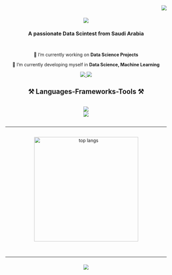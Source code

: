<img align="right" src="https://visitor-badge.laobi.icu/badge?page_id=Ahmed-Islam-AI.Ahmed-Islam-AI" />


<h1 align="center">
 <img src="https://readme-typing-svg.herokuapp.com?font=Roboto+Slab&weight=500&size=35&duration=4000&pause=100&color=B3BAFF&center=true&vCenter=true&width=500&height=70&lines=Hi+There+%F0%9F%91%8B;I'm+Aseel+!" />
</h1>


<h3 align="center">A passionate Data Scintest from Saudi Arabia</h3>

<br/>

<div align="center">
 
 🔭 I’m currently working on **Data Science Projects**
 
 🌱 I’m currently developing myself in **Data Science, Machine Learning**
 
 </div>
 
<div align="center"> 
  <a href="mailto:AseelAlKhdaidi@gmail.com">
    <img src="https://img.shields.io/badge/Gmail-333333?style=for-the-badge&logo=gmail&logoColor=red" />
  </a>
  <a href="https://www.linkedin.com/in/aseel-alkhadaidi" target="_blank">
    <img src="https://img.shields.io/badge/LinkedIn-0077B5?style=for-the-badge&logo=linkedin&logoColor=white" target="_blank" />
  </a>
  <!-- <a href="https://github.com/Ahmed-Islam-AI" target="_blank">
     <img src="https://img.shields.io/badge/Portfolio-FF5722?style=for-the-badge&logo=todoist&logoColor=white" target="_blank" /> 
  </a> -->
<!--  <a href="https://www.kaggle.com/ahmedislam0" target="_blank">
     <img src="https://img.shields.io/badge/Kaggle-0077B5?style=for-the-badge&logo=Kaggle&logoColor=white" target="_blank" /> 
  </a> -->
  
</div>


<h2 align="center">⚒️ Languages-Frameworks-Tools ⚒️</h2>
<br/>
<div align="center">
    <img src="https://skillicons.dev/icons?i=anaconda,bootstrap,vscode,github,git,visualstudio,dotnet,figma" />
  <br>
    <img src="https://skillicons.dev/icons?i=html,css,python,mysql,javascript,cs,php" />
</div>


<br/>

 <!-- <div align="center">
  <h2>🐍 My Contributions 🐍</h2>
  <br>
  <img alt="snake eating my contributions" src="https://raw.githubusercontent.com/Ahmed-Islam-AI/Ahmed-Islam-AI/output/github-contribution-grid-snake.svg" />
  
  <br/><br/><br/>
</div>
 -->
<hr/>




 <!--  <h2 align="center">⚡ Stats ⚡</h2> -->
<br>
<div align=center>
  <!-- <img width=390 src="https://streak-stats.demolab.com/?user=Ahmed-Islam-AI&count_private=true&theme=react&border_radius=10" alt="streak stats"/>  -->
 <!-- <img width=390 src="https://github-readme-stats.vercel.app/api?username=Ahmed-Islam-AI&count_private=true&show_icons=true&theme=react&rank_icon=github&border_radius=10" alt="readme stats" />
  <br/>  -->
  <img width=325 align="center" src="https://github-readme-stats.vercel.app/api/top-langs/?username=xAseelx&hide=HTML&langs_count=8&layout=compact&theme=react&border_radius=10&size_weight=0.5&count_weight=0.5&exclude_repo=github-readme-stats" alt="top langs" />
</div>

<br/>
<br/>
<hr/>
<h3 align="center">
    <img src="https://readme-typing-svg.herokuapp.com?font=Roboto+Slab&weight=500&size=35&duration=4000&pause=100&color=B3BAFF&center=true&vCenter=true&width=500&height=70&lines=Thanks+for+visiting+!;For+inqueries;please+contact+me+on+LinkedIn+" />
</h1>
